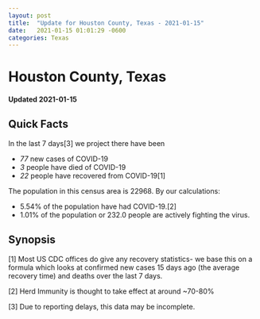 ```yaml
---
layout: post
title:  "Update for Houston County, Texas - 2021-01-15"
date:   2021-01-15 01:01:29 -0600
categories: Texas
---
```


# Houston County, Texas
#### Updated 2021-01-15

## Quick Facts

In the last 7 days[3] we project there have been
- *77* new cases of COVID-19
- *3* people have died of COVID-19
- *22* people have recovered from COVID-19[1]

The population in this census area is 22968. By our calculations:
- 5.54% of the population have had COVID-19.[2]
- 1.01% of the population or 232.0 people are actively fighting the virus.

## Synopsis




[1] Most US CDC offices do give any recovery statistics- we base this on a formula which looks at confirmed new cases
15 days ago (the average recovery time) and deaths over the last 7 days.

[2] Herd Immunity is thought to take effect at around ~70-80%

[3] Due to reporting delays, this data may be incomplete.
 
    